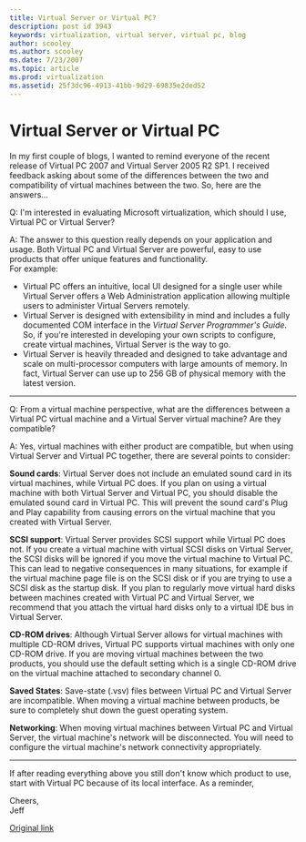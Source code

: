 ```yaml
---
title: Virtual Server or Virtual PC?
description: post id 3943
keywords: virtualization, virtual server, virtual pc, blog
author: scooley
ms.author: scooley
ms.date: 7/23/2007
ms.topic: article
ms.prod: virtualization
ms.assetid: 25f3dc96-4913-41bb-9d29-69835e2ded52
---
```


# Virtual Server or Virtual PC

In my first couple of blogs, I wanted to remind everyone of the recent release of Virtual PC 2007 and Virtual Server 2005 R2 SP1. I received feedback asking about some of the differences between the two and compatibility of virtual machines between the two. So, here are the answers...

Q: I'm interested in evaluating Microsoft virtualization, which should I use, Virtual PC or Virtual Server?

A: The answer to this question really depends on your application and usage. Both Virtual PC and Virtual Server are powerful, easy to use products that offer unique features and functionality.  
For example:

* Virtual PC offers an intuitive, local UI designed for a single user while Virtual Server offers a Web Administration application allowing multiple users to administer Virtual Servers remotely.
* Virtual Server is designed with extensibility in mind and includes a fully documented COM interface in the _Virtual Server Programmer's Guide_. So, if you're interested in developing your own scripts to configure, create virtual machines, Virtual Server is the way to go.
* Virtual Server is heavily threaded and designed to take advantage and scale on multi-processor computers with large amounts of memory. In fact, Virtual Server can use up to 256 GB of physical memory with the latest version.

---------------------------------------------------------------------------------------------------------------------------------

Q: From a virtual machine perspective, what are the differences between a Virtual PC virtual machine and a Virtual Server virtual machine? Are they compatible?

A: Yes, virtual machines with either product are compatible, but when using Virtual Server and Virtual PC together, there are several points to consider:  

**Sound cards**:  Virtual Server does not include an emulated sound card in its virtual machines, while Virtual PC does. If you plan on using a virtual machine with both Virtual Server and Virtual PC, you should disable the emulated sound card in Virtual PC. This will prevent the sound card's Plug and Play capability from causing errors on the virtual machine that you created with Virtual Server.

**SCSI support**: Virtual Server provides SCSI support while Virtual PC does not. If you create a virtual machine with virtual SCSI disks on Virtual Server, the SCSI disks will be ignored if you move the virtual machine to Virtual PC. This can lead to negative consequences in many situations, for example if the virtual machine page file is on the SCSI disk or if you are trying to use a SCSI disk as the startup disk. If you plan to regularly move virtual hard disks between machines created with Virtual PC and Virtual Server, we recommend that you attach the virtual hard disks only to a virtual IDE bus in Virtual Server.

**CD-ROM drives**: Although Virtual Server allows for virtual machines with multiple CD-ROM drives, Virtual PC supports virtual machines with only one CD-ROM drive. If you are moving virtual machines between the two products, you should use the default setting which is a single CD-ROM drive on the virtual machine attached to secondary channel 0.

**Saved States**: Save-state (.vsv) files between Virtual PC and Virtual Server are incompatible. When moving a virtual machine between products, be sure to completely shut down the guest operating system.

**Networking**: When moving virtual machines between Virtual PC and Virtual Server, the virtual machine's network will be disconnected. You will need to configure the virtual machine's network connectivity appropriately.

---------------------------------------------------------------------------------------------------------------------------------

If after reading everything above you still don't know which product to use, start with Virtual PC because of its local interface. As a reminder,




Cheers,  
Jeff

[Original link](https://blogs.technet.microsoft.com/virtualization/2007/07/23/virtual-server-or-virtual-pc/)